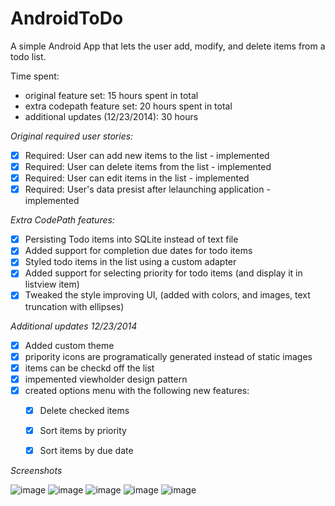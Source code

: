 AndroidToDo
===========

A simple Android App that lets the user add, modify, and delete items from a todo list.

Time spent: 
- original feature set: 15 hours spent in total
- extra codepath feature set: 20 hours spent in total
- additional updates (12/23/2014): 30 hours

*Original required user stories:*

 - [x] Required: User can add new items to the list - implemented
 - [x] Required: User can delete items from the list - implemented
 - [x] Required: User can edit items in the list - implemented
 - [x] Required: User's data presist after lelaunching application - implemented

*Extra CodePath features:*
 - [x] Persisting Todo items into SQLite instead of text file
 - [x] Added support for completion due dates for todo items
 - [x] Styled todo items in the list using a custom adapter
 - [x] Added support for selecting priority for todo items (and display it in listview item)
 - [x] Tweaked the style improving UI, (added with colors, and images, text truncation with ellipses)

*Additional updates 12/23/2014*
 - [x] Added custom theme
 - [x] pripority icons are programatically generated instead of static images
 - [x] items can be checkd off the list
 - [x] impemented viewholder design pattern
 - [x] created options menu with the following new features:
   - [x] Delete checked items
   - [x] Sort items by priority
   - [x] Sort items by due date


*Screenshots*

![image](https://github.com/martasmith/AndroidToDo/blob/master/todo_screen1.png)
![image](https://github.com/martasmith/AndroidToDo/blob/master/todo_screen2.png)
![image](https://github.com/martasmith/AndroidToDo/blob/master/todo_screen3.png)
![image](https://github.com/martasmith/AndroidToDo/blob/master/todo_screen4.png)
![image](https://github.com/martasmith/AndroidToDo/blob/master/todo_screen5.png)

